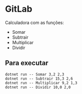 # GitLab

Calculadora com as funções:
- Somar
- Subtrair
- Multiplicar
- Dividir

## Para executar

```
dotnet run -- Somar 3,2 2,3
dotnet run -- Subtrair 15,3 2,6
dotnet run -- Multiplicar 9,2 1,3
dotnet run -- Dividir 10,0 2,0
```